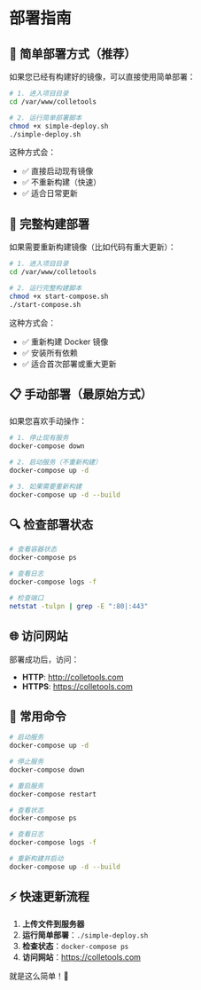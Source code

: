# 部署指南

## 🚀 简单部署方式（推荐）

如果您已经有构建好的镜像，可以直接使用简单部署：

```bash
# 1. 进入项目目录
cd /var/www/colletools

# 2. 运行简单部署脚本
chmod +x simple-deploy.sh
./simple-deploy.sh
```

这种方式会：
- ✅ 直接启动现有镜像
- ✅ 不重新构建（快速）
- ✅ 适合日常更新

## 🔨 完整构建部署

如果需要重新构建镜像（比如代码有重大更新）：

```bash
# 1. 进入项目目录
cd /var/www/colletools

# 2. 运行完整构建脚本
chmod +x start-compose.sh
./start-compose.sh
```

这种方式会：
- ✅ 重新构建 Docker 镜像
- ✅ 安装所有依赖
- ✅ 适合首次部署或重大更新

## 📋 手动部署（最原始方式）

如果您喜欢手动操作：

```bash
# 1. 停止现有服务
docker-compose down

# 2. 启动服务（不重新构建）
docker-compose up -d

# 3. 如果需要重新构建
docker-compose up -d --build
```

## 🔍 检查部署状态

```bash
# 查看容器状态
docker-compose ps

# 查看日志
docker-compose logs -f

# 检查端口
netstat -tulpn | grep -E ":80|:443"
```

## 🌐 访问网站

部署成功后，访问：
- **HTTP**: http://colletools.com
- **HTTPS**: https://colletools.com

## 🔧 常用命令

```bash
# 启动服务
docker-compose up -d

# 停止服务
docker-compose down

# 重启服务
docker-compose restart

# 查看状态
docker-compose ps

# 查看日志
docker-compose logs -f

# 重新构建并启动
docker-compose up -d --build
```

## ⚡ 快速更新流程

1. **上传文件到服务器**
2. **运行简单部署**：`./simple-deploy.sh`
3. **检查状态**：`docker-compose ps`
4. **访问网站**：https://colletools.com

就是这么简单！🎉
